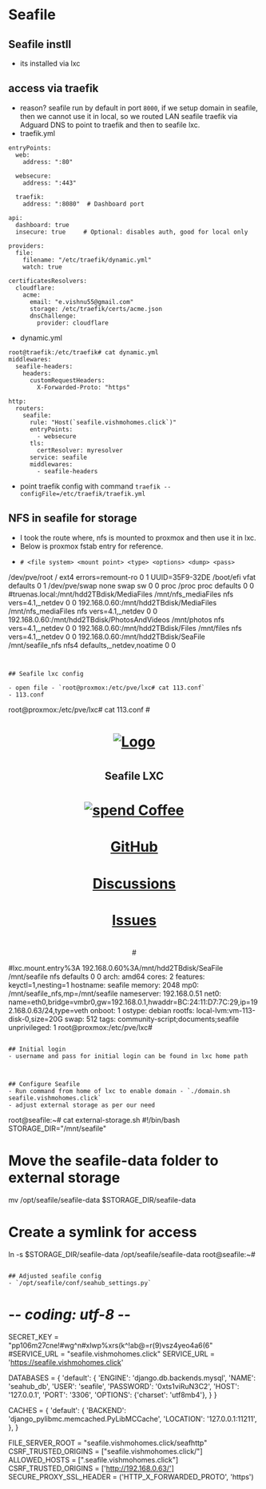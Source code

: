 # Seafile

## Seafile instll
- its installed via lxc


## access via traefik
- reason? seafile run by default in port `8000`, if we setup domain in seafile, then we cannot use it in local, so we routed LAN seafile traefik via Adguard DNS to point to traefik and then to seafile lxc.
- traefik.yml
```
entryPoints:
  web:
    address: ":80"

  websecure:
    address: ":443"

  traefik:
    address: ":8080"  # Dashboard port

api:
  dashboard: true
  insecure: true     # Optional: disables auth, good for local only

providers:
  file:
    filename: "/etc/traefik/dynamic.yml"
    watch: true

certificatesResolvers:
  cloudflare:
    acme:
      email: "e.vishnu55@gmail.com"
      storage: /etc/traefik/certs/acme.json
      dnsChallenge:
        provider: cloudflare
```

- dynamic.yml

```
root@traefik:/etc/traefik# cat dynamic.yml
middlewares:
  seafile-headers:
    headers:
      customRequestHeaders:
        X-Forwarded-Proto: "https"

http:
  routers:
    seafile:
      rule: "Host(`seafile.vishmohomes.click`)"
      entryPoints:
        - websecure
      tls:
        certResolver: myresolver
      service: seafile
      middlewares:
        - seafile-headers
```

- point traefik config with command `traefik --configFile=/etc/traefik/traefik.yml`

## NFS in seafile for storage
- I took the route where, nfs is mounted to proxmox and then use it in lxc.
- Below is proxmox fstab entry for reference.
- ```
  # <file system> <mount point> <type> <options> <dump> <pass>
/dev/pve/root / ext4 errors=remount-ro 0 1
UUID=35F9-32DE /boot/efi vfat defaults 0 1
/dev/pve/swap none swap sw 0 0
proc /proc proc defaults 0 0
#truenas.local:/mnt/hdd2TBdisk/MediaFiles /mnt/nfs_mediaFiles nfs vers=4.1,_netdev 0 0
192.168.0.60:/mnt/hdd2TBdisk/MediaFiles /mnt/nfs_mediaFiles nfs vers=4.1,_netdev 0 0
192.168.0.60:/mnt/hdd2TBdisk/PhotosAndVideos /mnt/photos nfs vers=4.1,_netdev 0 0
192.168.0.60:/mnt/hdd2TBdisk/Files /mnt/files nfs vers=4.1,_netdev 0 0
192.168.0.60:/mnt/hdd2TBdisk/SeaFile  /mnt/seafile_nfs  nfs4  defaults,_netdev,noatime  0  0
  ```


## Seafile lxc config

- open file - `root@proxmox:/etc/pve/lxc# cat 113.conf`
- 113.conf
```
root@proxmox:/etc/pve/lxc# cat 113.conf
#<div align='center'>
#  <a href='https%3A//Helper-Scripts.com' target='_blank' rel='noopener noreferrer'>
#    <img src='https%3A//raw.githubusercontent.com/community-scripts/ProxmoxVE/main/misc/images/logo-81x112.png' alt='Logo' style='width%3A81px;height%3A112px;'/>
#  </a>
#
#  <h2 style='font-size%3A 24px; margin%3A 20px 0;'>Seafile LXC</h2>
#
#  <p style='margin%3A 16px 0;'>
#    <a href='https%3A//ko-fi.com/community_scripts' target='_blank' rel='noopener noreferrer'>
#      <img src='https%3A//img.shields.io/badge/&#x2615;-Buy us a coffee-blue' alt='spend Coffee' />
#    </a>
#  </p>
#
#  <span style='margin%3A 0 10px;'>
#    <i class="fa fa-github fa-fw" style="color%3A #f5f5f5;"></i>
#    <a href='https%3A//github.com/community-scripts/ProxmoxVE' target='_blank' rel='noopener noreferrer' style='text-decoration%3A none; color%3A #00617f;'>GitHub</a>
#  </span>
#  <span style='margin%3A 0 10px;'>
#    <i class="fa fa-comments fa-fw" style="color%3A #f5f5f5;"></i>
#    <a href='https%3A//github.com/community-scripts/ProxmoxVE/discussions' target='_blank' rel='noopener noreferrer' style='text-decoration%3A none; color%3A #00617f;'>Discussions</a>
#  </span>
#  <span style='margin%3A 0 10px;'>
#    <i class="fa fa-exclamation-circle fa-fw" style="color%3A #f5f5f5;"></i>
#    <a href='https%3A//github.com/community-scripts/ProxmoxVE/issues' target='_blank' rel='noopener noreferrer' style='text-decoration%3A none; color%3A #00617f;'>Issues</a>
#  </span>
#</div>
#lxc.mount.entry%3A 192.168.0.60%3A/mnt/hdd2TBdisk/SeaFile /mnt/seafile nfs defaults 0 0
arch: amd64
cores: 2
features: keyctl=1,nesting=1
hostname: seafile
memory: 2048
mp0: /mnt/seafile_nfs,mp=/mnt/seafile
nameserver: 192.168.0.51
net0: name=eth0,bridge=vmbr0,gw=192.168.0.1,hwaddr=BC:24:11:D7:7C:29,ip=192.168.0.63/24,type=veth
onboot: 1
ostype: debian
rootfs: local-lvm:vm-113-disk-0,size=20G
swap: 512
tags: community-script;documents;seafile
unprivileged: 1
root@proxmox:/etc/pve/lxc#
```

## Initial login
- username and pass for initial login can be found in lxc home path



## Configure Seafile
- Run command from home of lxc to enable domain - `./domain.sh seafile.vishmohomes.click`
- adjust external storage as per our need
```
root@seafile:~# cat external-storage.sh
#!/bin/bash
STORAGE_DIR="/mnt/seafile"

# Move the seafile-data folder to external storage
mv /opt/seafile/seafile-data $STORAGE_DIR/seafile-data

# Create a symlink for access
ln -s $STORAGE_DIR/seafile-data /opt/seafile/seafile-data
root@seafile:~#
```

## Adjusted seafile config
- `/opt/seafile/conf/seahub_settings.py`

```
# -*- coding: utf-8 -*-
SECRET_KEY = "pp106m27cne!#wg^n#xlwp%xrs(k^!ab@=r(9)vsz4yeo4a6(6"
#SERVICE_URL = "seafile.vishmohomes.click"
SERVICE_URL = 'https://seafile.vishmohomes.click'


DATABASES = {
    'default': {
        'ENGINE': 'django.db.backends.mysql',
        'NAME': 'seahub_db',
        'USER': 'seafile',
        'PASSWORD': '0xts1viRuN3C2',
        'HOST': '127.0.0.1',
        'PORT': '3306',
        'OPTIONS': {'charset': 'utf8mb4'},
    }
}

CACHES = {
    'default': {
        'BACKEND': 'django_pylibmc.memcached.PyLibMCCache',
        'LOCATION': '127.0.0.1:11211',
    },
}

FILE_SERVER_ROOT = "seafile.vishmohomes.click/seafhttp"
CSRF_TRUSTED_ORIGINS = ["seafile.vishmohomes.click/"]
ALLOWED_HOSTS = [".seafile.vishmohomes.click"]
CSRF_TRUSTED_ORIGINS = ['http://192.168.0.63/']
SECURE_PROXY_SSL_HEADER = ('HTTP_X_FORWARDED_PROTO', 'https')
```

